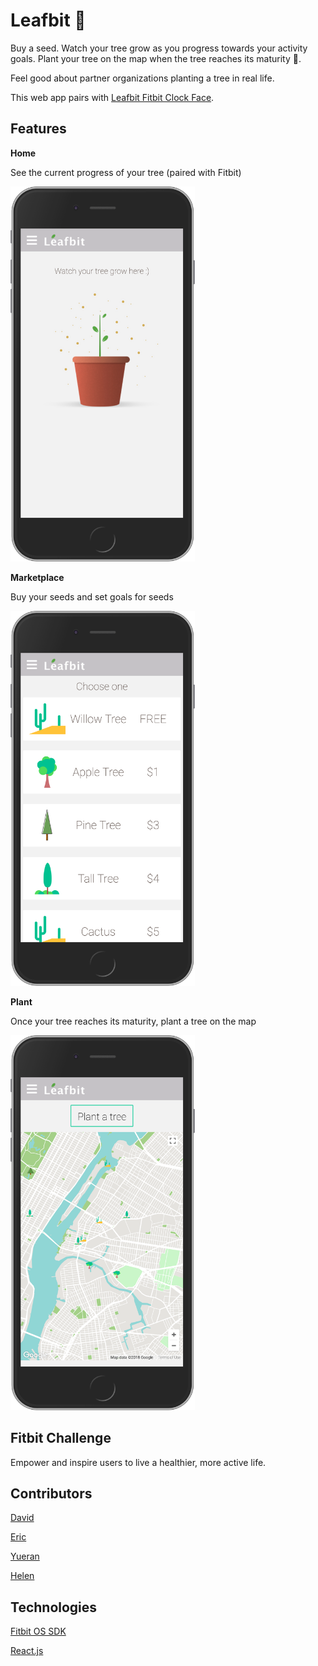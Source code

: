 # Leafbit :seedling:

Buy a seed. Watch your tree grow as you progress towards your activity goals. Plant your tree on the map when the tree reaches its maturity :deciduous_tree:. 

Feel good about partner organizations planting a tree in real life. 

This web app pairs with [Leafbit Fitbit Clock Face](https://github.com/helencho/leafbit). 

## Features 

**Home**

See the current progress of your tree (paired with Fitbit)

<img src="./assets/leafbit-home-iphone6.png" height="600" alt="Home"> 

**Marketplace**

Buy your seeds and set goals for seeds

<img src="./assets/leafbit-marketplace-iphone6.png" height="600" alt="Home">

**Plant** 

Once your tree reaches its maturity, plant a tree on the map 

<img src="./assets/leafbit-map-iphone6.png" height="600" alt="Home">

## Fitbit Challenge

Empower and inspire users to live a healthier, more active life. 

## Contributors 

[David](https://github.com/davidyshin)

[Eric](https://github.com/husheric)

[Yueran]()

[Helen](https://github.com/helencho)

## Technologies

[Fitbit OS SDK](https://dev.fitbit.com/)

[React.js](https://reactjs.org/)